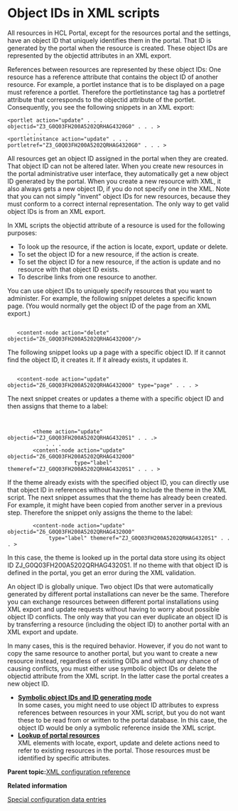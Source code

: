 # Object IDs in XML scripts 

All resources in HCL Portal, except for the resources portal and the settings, have an object ID that uniquely identifies them in the portal. That ID is generated by the portal when the resource is created. These object IDs are represented by the objectid attributes in an XML export.

References between resources are represented by these object IDs: One resource has a reference attribute that contains the object ID of another resource. For example, a portlet instance that is to be displayed on a page must reference a portlet. Therefore the portletinstance tag has a portletref attribute that corresponds to the objectid attribute of the portlet. Consequently, you see the following snippets in an XML export:

```
<portlet action="update" . . . objectid="Z3_G0Q03FH200A5202QRHAG4320G0" . . . >
      . . .
<portletinstance action="update" . . . portletref="Z3_G0Q03FH200A5202QRHAG4320G0" . . . >

```

All resources get an object ID assigned in the portal when they are created. That object ID can not be altered later. When you create new resources in the portal administrative user interface, they automatically get a new object ID generated by the portal. When you create a new resource with XML, it also always gets a new object ID, if you do not specify one in the XML. Note that you can not simply "invent" object IDs for new resources, because they must conform to a correct internal representation. The only way to get valid object IDs is from an XML export.

In XML scripts the objectid attribute of a resource is used for the following purposes:

-   To look up the resource, if the action is locate, export, update or delete.
-   To set the object ID for a new resource, if the action is create.
-   To set the object ID for a new resource, if the action is update and no resource with that object ID exists.
-   To describe links from one resource to another.

You can use object IDs to uniquely specify resources that you want to administer. For example, the following snippet deletes a specific known page. \(You would normally get the object ID of the page from an XML export.\)

```

   <content-node action="delete" objectid="Z6_G0Q03FH200A5202QRHAG4320O0"/>

```

The following snippet looks up a page with a specific object ID. If it cannot find the object ID, it creates it. If it already exists, it updates it.

```

   <content-node action="update" objectid="Z6_G0Q03FH200A5202QRHAG4320O0" type="page" . . . >

```

The next snippet creates or updates a theme with a specific object ID and then assigns that theme to a label:

```

   
        <theme action="update" objectid="ZJ_G0Q03FH200A5202QRHAG4320S1" . . .>
            . . .
        <content-node action="update" objectid="Z6_G0Q03FH200A5202QRHAG4320O0" 
                     type="label" themeref="ZJ_G0Q03FH200A5202QRHAG4320S1" . . . >

```

If the theme already exists with the specified object ID, you can directly use that object ID in references without having to include the theme in the XML script. The next snippet assumes that the theme has already been created. For example, it might have been copied from another server in a previous step. Therefore the snippet only assigns the theme to the label:

```
        <content-node action="update" objectid="Z6_G0Q03FH200A5202QRHAG4320O0" 
             type="label" themeref="ZJ_G0Q03FH200A5202QRHAG4320S1" . . . >
```

In this case, the theme is looked up in the portal data store using its object ID ZJ\_G0Q03FH200A5202QRHAG4320S1. If no theme with that object ID is defined in the portal, you get an error during the XML validation.

An object ID is globally unique. Two object IDs that were automatically generated by different portal installations can never be the same. Therefore you can exchange resources between different portal installations using XML export and update requests without having to worry about possible object ID conflicts. The only way that you can ever duplicate an object ID is by transferring a resource \(including the object ID\) to another portal with an XML export and update.

In many cases, this is the required behavior. However, if you do not want to copy the same resource to another portal, but you want to create a new resource instead, regardless of existing OIDs and without any chance of causing conflicts, you must either use symbolic object IDs or delete the objectid attribute from the XML script. In the latter case the portal creates a new object ID.

-   **[Symbolic object IDs and ID generating mode ](../admin-system/adxmlref_symbl_obj_id.md)**  
In some cases, you might need to use object ID attributes to express references between resources in your XML script, but you do not want these to be read from or written to the portal database. In this case, the object ID would be only a symbolic reference inside the XML script.
-   **[Lookup of portal resources ](../admin-system/adxmlref_lookup.md)**  
XML elements with locate, export, update and delete actions need to refer to existing resources in the portal. Those resources must be identified by specific attributes.

**Parent topic:**[XML configuration reference ](../admin-system/adxmlref.md)

**Related information**  


[Special configuration data entries ](../admin-system/adxmlref_spec_tags.md)

